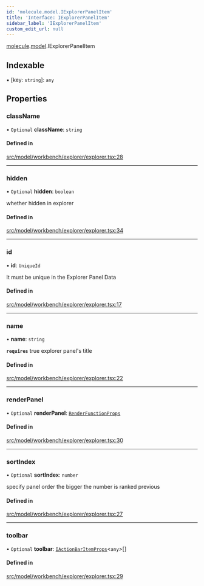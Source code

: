 ```yaml
---
id: 'molecule.model.IExplorerPanelItem'
title: 'Interface: IExplorerPanelItem'
sidebar_label: 'IExplorerPanelItem'
custom_edit_url: null
---
```


[molecule](../namespaces/molecule).[model](../namespaces/molecule.model).IExplorerPanelItem

## Indexable

▪ [key: `string`]: `any`

## Properties

### className

• `Optional` **className**: `string`

#### Defined in

[src/model/workbench/explorer/explorer.tsx:28](https://github.com/DTStack/molecule/blob/b5324fcf/src/model/workbench/explorer/explorer.tsx#L28)

---

### hidden

• `Optional` **hidden**: `boolean`

whether hidden in explorer

#### Defined in

[src/model/workbench/explorer/explorer.tsx:34](https://github.com/DTStack/molecule/blob/b5324fcf/src/model/workbench/explorer/explorer.tsx#L34)

---

### id

• **id**: `UniqueId`

It must be unique in the Explorer Panel Data

#### Defined in

[src/model/workbench/explorer/explorer.tsx:17](https://github.com/DTStack/molecule/blob/b5324fcf/src/model/workbench/explorer/explorer.tsx#L17)

---

### name

• **name**: `string`

**`requires`** true
explorer panel's title

#### Defined in

[src/model/workbench/explorer/explorer.tsx:22](https://github.com/DTStack/molecule/blob/b5324fcf/src/model/workbench/explorer/explorer.tsx#L22)

---

### renderPanel

• `Optional` **renderPanel**: [`RenderFunctionProps`](../namespaces/molecule.model#renderfunctionprops)

#### Defined in

[src/model/workbench/explorer/explorer.tsx:30](https://github.com/DTStack/molecule/blob/b5324fcf/src/model/workbench/explorer/explorer.tsx#L30)

---

### sortIndex

• `Optional` **sortIndex**: `number`

specify panel order
the bigger the number is ranked previous

#### Defined in

[src/model/workbench/explorer/explorer.tsx:27](https://github.com/DTStack/molecule/blob/b5324fcf/src/model/workbench/explorer/explorer.tsx#L27)

---

### toolbar

• `Optional` **toolbar**: [`IActionBarItemProps`](molecule.component.IActionBarItemProps)<`any`\>[]

#### Defined in

[src/model/workbench/explorer/explorer.tsx:29](https://github.com/DTStack/molecule/blob/b5324fcf/src/model/workbench/explorer/explorer.tsx#L29)
